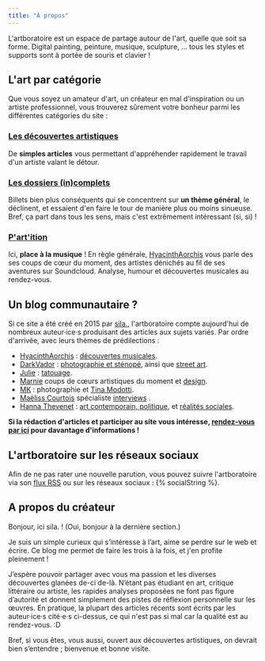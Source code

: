 ```yaml
---
title: "À propos"
---
```


L'artboratoire est un espace de partage autour de l'art, quelle que soit sa forme. Digital painting, peinture, musique, sculpture, ... tous les styles et supports sont à portée de souris et clavier !

## L'art par catégorie
Que vous soyez un amateur d'art, un créateur en mal d'inspiration ou un artiste professionnel, vous trouverez sûrement votre bonheur parmi les différentes catégories du site :

### [Les découvertes artistiques](/categorie/decouvertes-artistiques/)
De **simples articles** vous permettant d'appréhender rapidement le travail d'un artiste valant le détour.

### [Les dossiers (in)complets](/categorie/dossiers/)

Billets bien plus conséquents qui se concentrent sur **un thème général**, le déclinent, et essaient d'en faire le tour de manière plus ou moins sinueuse. Bref, ça part dans tous les sens, mais c'est extrêmement intéressant (si, si) !

### [P'art'ition](/categorie/p-art-ition)

Ici, **place à la musique** ! En règle générale, [HyacinthAorchis](/author/hyacinthaorchis/) vous parle des ses coups de cœur du moment, des artistes dénichés au fil de ses aventures sur Soundcloud. Analyse, humour et découvertes musicales au rendez-vous.

## Un blog communautaire ? 

Si ce site a été créé en 2015 par [sila.](/author/lartboratoire/), l'artboratoire compte aujourd'hui de nombreux auteur·ice·s produisant des articles aux sujets variés. Par ordre d'arrivée, avec leurs thèmes de prédilections : 
- [HyacinthAorchis](/author/hyacinthaorchis/) : [découvertes musicales](/categorie/p-art-ition/).
- [DarkVador](/author/darkvador/) : [photographie et sténopé](/stenope-ressourcer-photographie/), ainsi que [street art](/street-art-grand-rodez-pierre-soulages/).
- [Julie](/author/julie/) : [tatouage](/dr-woo-art-finesse/).
- [Marnie](/author/marnie/) coups de cœurs artistiques du moment et [design](bulles-colorees-ruslan-khasanov).
- [MK](/author/MK/) : photographie et [Tina Modotti](/tina-modotti-une-artiste-en-son-temps/).
- [Maëliss Courtois](/author/maeliss/) spécialiste [interviews](/frederic-boldrini-entretien-photographe/) .
- [Hanna Thevenet](/author/hannathevenet) : [art contemporain, politique](/controverses-art-politique-duo-inseparable/), et [réalités sociales](art-contemporain-art-realites-sociales/).

**Si la rédaction d'articles et participer au site vous intéresse, [rendez-vous par ici](/participer/) pour davantage d'informations !**

## L'artboratoire sur les réseaux sociaux

Afin de ne pas rater une nouvelle parution, vous pouvez suivre l'artboratoire via son [flux RSS](/feed.xml) ou sur les réseaux sociaux : {% socialString %}.


## A propos du créateur

Bonjour, ici sila. ! (Oui, bonjour à la dernière section.)

Je suis un simple curieux qui s’intéresse à l’art, aime se perdre sur le web et écrire. Ce blog me permet de faire les trois à la fois, et j'en profite pleinement !

J’espère pouvoir partager avec vous ma passion et les diverses découvertes glanées de-ci de-là. N’étant pas étudiant en art, critique littéraire ou artiste, les rapides analyses proposées ne font pas figure d’autorité et donnent simplement des pistes de réflexion personnelle sur les œuvres. En pratique, la plupart des articles récents sont écrits par les auteur·ice·s cité·e·s ci-dessus, ce qui n'est pas si mal car la qualité est au rendez-vous. :D

Bref, si vous êtes, vous aussi, ouvert aux découvertes artistiques, on devrait bien s’entendre ; bienvenue et bonne visite. 
